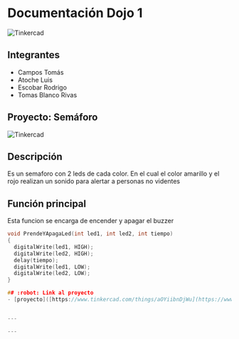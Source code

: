 # Documentación Dojo 1
![Tinkercad](./img/ArduinoTinkercad.jpg)


## Integrantes 
- Campos Tomás
- Atoche Luis
- Escobar Rodrigo
- Tomas Blanco Rivas


## Proyecto: Semáforo
![Tinkercad](./img/ContadorBinario.png)


## Descripción
Es un semaforo con 2 leds de cada color. En el cual el color amarillo y el rojo realizan un sonido para alertar
a personas no videntes

## Función principal
Esta funcion se encarga de encender y apagar el buzzer

~~~ C (lenguaje en el que esta escrito)
void PrendeYApagaLed(int led1, int led2, int tiempo)
{
  digitalWrite(led1, HIGH);
  digitalWrite(led2, HIGH);
  delay(tiempo);
  digitalWrite(led1, LOW);
  digitalWrite(led2, LOW);
}

## :robot: Link al proyecto
- [proyecto]([https://www.tinkercad.com/things/aOYiibnDjWu](https://www.tinkercad.com/things/4hqqzI3EiDb-dojo-1/editel?sharecode=gpyk42oPPJ1lyB9s_BP6yyfTXBTfh0kuYhUXUeBt89Y))


---

---






